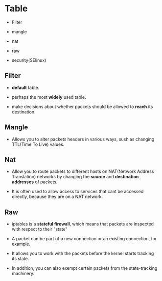 # Table

* Filter

* mangle

* nat

* raw

* security(SElinux)

## Filter

* __default__ table.

* perhaps the most __widely__ used table.

* make decisions about whether packets should be allowed to __reach__ its destination. 

## Mangle

* Allows you to alter packets headers in various ways, sush as changing TTL(Time To Live) values.

## Nat

* Allow you to route packets to different hosts on NAT(Network Address Translation) networks by changing the __source__ and __destination__ **addresses** of packets.

* It is often used to allow access to services that cant be accessed directly, because they are on a NAT network.

## Raw

* iptables is a __stateful firewall__, which means that packets are inspected with respect to their "state"

* A packet can be part of a new connection or an existing connection, for example.

* It allows you to work with the packets before the kernel starts tracking its state.

* In addition, you can also exempt certain packets from the state-tracking machinery.

